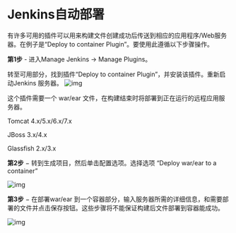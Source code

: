 # Jenkins自动部署

有许多可用的插件可以用来构建文件创建成功后传送到相应的应用程序/Web服务器。在例子是“Deploy to container Plugin”。要使用此遵循以下步骤操作。

**第1步** - 进入Manage Jenkins → Manage Plugins。

转至可用部分，找到插件“Deploy to container Plugin”，并安装该插件。重新启动Jenkins 服务器。
![img](http://www.yiibai.com/uploads/tutorial/20151230/1-1512301223201M.jpg)

这个插件需要一个 war/ear 文件，在构建结束时将部署到正在运行的远程应用服务器。

Tomcat 4.x/5.x/6.x/7.x

JBoss 3.x/4.x

Glassfish 2.x/3.x

**第2步** − 转到生成项目，然后单击配置选项。选择选项 “Deploy war/ear to a container”

![img](http://www.yiibai.com/uploads/tutorial/20151230/1-151230122404N1.jpg)

**第3步** − 在部署war/ear 到一个容器部分，输入服务器所需的详细信息，和需要部署的文件并点击保存按钮。这些步骤将不能保证构建后文件部署到容器能成功。

![img](http://www.yiibai.com/uploads/tutorial/20151230/1-15123012242I47.jpg)